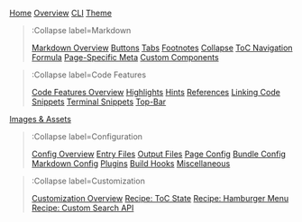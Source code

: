 [Home](/)
[Overview](/docs/overview)
[CLI](/docs/cli)
[Theme](/docs/theme)

> :Collapse label=Markdown
>
> [Markdown Overview](/docs/markdown/overview)
> [Buttons](/docs/markdown/buttons)
> [Tabs](/docs/markdown/tabs)
> [Footnotes](/docs/markdown/footnote)
> [Collapse](/docs/markdown/collapse)
> [ToC Navigation](/docs/markdown/toc-nav)
> [Formula](/docs/markdown/formula)
> [Page-Specific Meta](/docs/markdown/meta-override)
> [Custom Components](/docs/markdown/custom-components)

> :Collapse label=Code Features
>
> [Code Features Overview](/docs/code/overview)
> [Highlights](/docs/code/highlights)
> [Hints](/docs/code/hints)
> [References](/docs/code/refs)
> [Linking Code Snippets](/docs/code/links)
> [Terminal Snippets](/docs/code/terminal)
> [Top-Bar](/docs/code/wmbar)

[Images & Assets](/docs/assets-and-images)

> :Collapse label=Configuration
>
> [Config Overview](/docs/config/overview)
> [Entry Files](/docs/config/entry)
> [Output Files](/docs/config/output)
> [Page Config](/docs/config/page)
> [Bundle Config](/docs/config/bundle)
> [Markdown Config](/docs/config/markdown)
> [Plugins](/docs/config/plugins)
> [Build Hooks](/docs/config/hooks)
> [Miscellaneous](/docs/config/misc)

> :Collapse label=Customization
>
> [Customization Overview](/docs/customization/overview)
> [Recipe: ToC State](/docs/customization/recipe_toc_state)
> [Recipe: Hamburger Menu](/docs/customization/recipe_hamburger_on_top)
> [Recipe: Custom Search API](/docs/customization/recipe_custom_search_api)